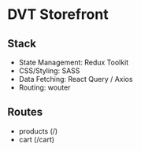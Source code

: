 # DVT Storefront

## Stack

-   State Management: Redux Toolkit
-   CSS/Styling: SASS
-   Data Fetching: React Query / Axios
-   Routing: wouter

## Routes

-   products (/)
-   cart (/cart)
